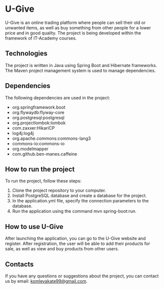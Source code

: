 # U-Give

U-Give is an online trading platform where people can sell their old or unwanted items, as well as buy something from other people for a lower price and in good quality. The project is being developed within the framework of IT-Academy courses.

## Technologies

The project is written in Java using Spring Boot and Hibernate frameworks. The Maven project management system is used to manage dependencies.

## Dependencies

The following dependencies are used in the project:

- org.springframework.boot
- org.flywaydb:flyway-core
- org.postgresql:postgresql
- org.projectlombok:lombok
- com.zaxxer:HikariCP
- log4j:log4j
- org.apache.commons:commons-lang3
- commons-io:commons-io
- org.modelmapper
- com.github.ben-manes.caffeine

## How to run the project

To run the project, follow these steps:

1. Clone the project repository to your computer.
2. Install PostgreSQL database and create a database for the project.
3. In the application.yml file, specify the connection parameters to the database.
4. Run the application using the command mvn spring-boot:run.

## How to use U-Give

After launching the application, you can go to the U-Give website and register. After registration, the user will be able to add their products for sale, as well as view and buy products from other users.

## Contacts

If you have any questions or suggestions about the project, you can contact us by email: komlevakate99@gmail.com.